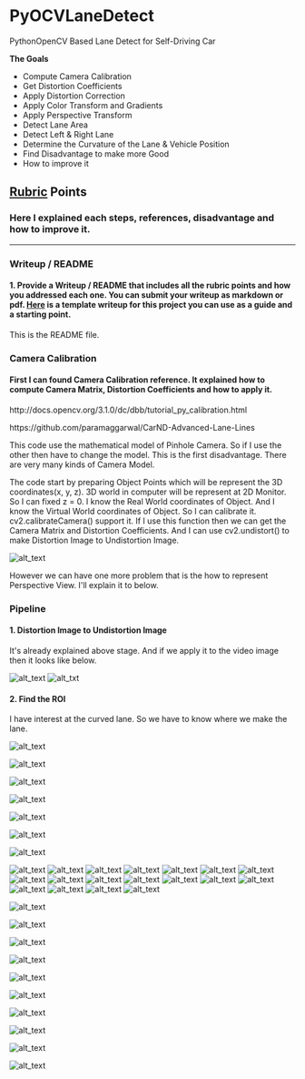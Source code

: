 # PyOCVLaneDetect
PythonOpenCV Based Lane Detect for Self-Driving Car

**The Goals**

* Compute Camera Calibration
* Get Distortion Coefficients
* Apply Distortion Correction
* Apply Color Transform and Gradients
* Apply Perspective Transform
* Detect Lane Area
* Detect Left & Right Lane
* Determine the Curvature of the Lane & Vehicle Position
* Find Disadvantage to make more Good
* How to improve it

[//]: # (Image References)

[test]: ./output_images/test-undist.png "Dist to Undist"
[origin]: ./output_images/origin.jpg "Original Image"
[undistort]: ./output_images/after_undistort.jpg "Undistortion Image"
[perspective]: ./output_images/after_pt.jpg' "Perspective Image"
[extract_red]: ./output_images/extract_red_after_pt.jpg "Extract Red"
[histo_equ]: ./output_images/histogram_equalization.jpg "Histogram Equalization"
[get_strongest]: ./output_images/get_strongest_at_equ.jpg "Get Strongest"
[sobel_x_filter]: ./output_images/sobel_x_filter_with_red.jpg "Sobel X Filter"
[combine]: ./output_images/sobel_n_equ.jpg "Combine Sobel & Hist Equalization"
[get_white]: ./output_images/get_white.jpg "Get White"
[left_lane_rect0]: ./output_images/make_left_lane_rect0.jpg "Left Lane Rect 0"
[right_lane_rect0]: ./output_images/make_right_lane_rect0.jpg "Right Lane Rect 0"
[left_lane_rect1]: ./output_images/make_left_lane_rect1.jpg "Left Lane Rect 1"
[right_lane_rect1]: ./output_images/make_right_lane_rect1.jpg "Right Lane Rect 1"
[left_lane_rect2]: ./output_images/make_left_lane_rect2.jpg "Left Lane Rect 2"
[right_lane_rect2]: ./output_images/make_right_lane_rect2.jpg "Right Lane Rect 2"
[left_lane_rect3]: ./output_images/make_left_lane_rect3.jpg "Left Lane Rect 3"
[right_lane_rect3]: ./output_images/make_right_lane_rect3.jpg "Right Lane Rect 3"
[left_lane_rect4]: ./output_images/make_left_lane_rect4.jpg "Left Lane Rect 4"
[right_lane_rect4]: ./output_images/make_right_lane_rect4.jpg "Right Lane Rect 4"
[left_lane_rect5]: ./output_images/make_left_lane_rect5.jpg "Left Lane Rect 5"
[right_lane_rect5]: ./output_images/make_right_lane_rect5.jpg "Right Lane Rect 5"
[left_lane_rect6]: ./output_images/make_left_lane_rect6.jpg "Left Lane Rect 6"
[right_lane_rect6]: ./output_images/make_right_lane_rect6.jpg "Right Lane Rect 6"
[left_lane_rect7]: ./output_images/make_left_lane_rect7.jpg "Left Lane Rect 7"
[right_lane_rect7]: ./output_images/make_right_lane_rect7.jpg "Right Lane Rect 7"
[left_lane_rect8]: ./output_images/make_left_lane_rect8.jpg "Left Lane Rect 8"
[right_lane_rect8]: ./output_images/make_right_lane_rect8.jpg "Right Lane Rect 8"
[need_perspective_rect]: ./output_images/need_perspective_rect.jpg "Need Perspective Rect"
[perspective_rect]: ./output_images/perspective_rect.jpg "Perspective Rect"
[render_lane_area]: ./output_images/rendering_green_lane_area.jpg "Lane Area"
[need_perspective_left]: ./output_images/need_perspective_left_rect.jpg "Need Perspective Left"
[perspective_left]: ./output_images/perspective_left_rect.jpg "Perspective Left"
[display_left]: ./output_images/display_left_rect.jpg "Display Left"
[need_perspective_right]: ./output_images/need_perspective_right_rect.jpg "Need Perspective Right"
[perspective_right]: ./output_images/need_perspective_right.jpg "Perspective Right"
[display_left_right]: ./output_images/rendering_left_right_lane.jpg "Display Left & Right"
[final_out]: ./output_images/final_output.jpg "Final Output"

## [Rubric](https://review.udacity.com/#!/rubrics/571/view) Points
### Here I explained each steps, references, disadvantage and how to improve it.

---
### Writeup / README

#### 1. Provide a Writeup / README that includes all the rubric points and how you addressed each one.  You can submit your writeup as markdown or pdf.  [Here](https://github.com/udacity/CarND-Advanced-Lane-Lines/blob/master/writeup_template.md) is a template writeup for this project you can use as a guide and a starting point.

This is the README file.

### Camera Calibration

#### First I can found Camera Calibration reference. It explained how to compute Camera Matrix, Distortion Coefficients and how to apply it.

<p>http://docs.opencv.org/3.1.0/dc/dbb/tutorial_py_calibration.html</p>
<p>https://github.com/paramaggarwal/CarND-Advanced-Lane-Lines</p>

This code use the mathematical model of Pinhole Camera. So if I use the other then have to change the model. This is the first disadvantage. There are very many kinds of Camera Model.

The code start by preparing Object Points which will be represent the 3D coordinates(x, y, z). 3D world in computer will be represent at 2D Monitor. So I can fixed z = 0. I know the Real World coordinates of Object. And I know the Virtual World coordinates of Object. So I can calibrate it. cv2.calibrateCamera() support it. If I use this function then we can get the Camera Matrix and Distortion Coefficients. And I can use cv2.undistort() to make Distortion Image to Undistortion Image.

![alt_text][test]

However we can have one more problem that is the how to represent Perspective View. I'll explain it to below.

### Pipeline

#### 1. Distortion Image to Undistortion Image

It's already explained above stage. And if we apply it to the video image then it looks like below.

![alt_text][origin]  ![alt_txt][undistort]

#### 2. Find the ROI

I have interest at the curved lane. So we have to know where we make the lane.

![alt_text][perspective]

![alt_text][extract_red]

![alt_text][histo_equ]

![alt_text][get_strongest]

![alt_text][sobel_x_filter]

![alt_text][combine]

![alt_text][get_white]

![alt_text][left_lane_rect0]  ![alt_text][right_lane_rect0]
![alt_text][left_lane_rect1]  ![alt_text][right_lane_rect1]
![alt_text][left_lane_rect2]  ![alt_text][right_lane_rect2]
![alt_text][left_lane_rect3]  ![alt_text][right_lane_rect3]
![alt_text][left_lane_rect4]  ![alt_text][right_lane_rect4]
![alt_text][left_lane_rect5]  ![alt_text][right_lane_rect5]
![alt_text][left_lane_rect6]  ![alt_text][right_lane_rect6]
![alt_text][left_lane_rect7]  ![alt_text][right_lane_rect7]
![alt_text][left_lane_rect8]  ![alt_text][right_lane_rect8]

![alt_text][need_perspective_rect]

![alt_text][perspective_rect]

![alt_text][render_lane_area]

![alt_text][need_perspective_left]

![alt_text][perspective_left]

![alt_text][display_left]

![alt_text][need_perspective_right]

![alt_text][perspective_right]

![alt_text][display_left_right]

![alt_text][final_out]
